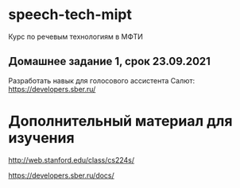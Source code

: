 # speech-tech-mipt

Курс по речевым технологиям в МФТИ

## Домашнее задание 1, срок 23.09.2021

Разработать навык для голосового ассистента Салют: https://developers.sber.ru/

# Дополнительный материал для изучения 

http://web.stanford.edu/class/cs224s/

https://developers.sber.ru/docs/
